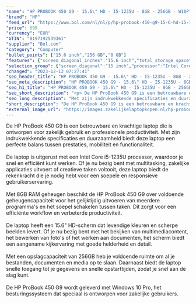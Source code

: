 ```yaml
---
"name": "HP PROBOOK 450 G9 - 15.6\" HD - I5-1235U - 8GB - 256GB - W10P"
"brand": "HP"
"feed_url": "https://www.bol.com/nl/nl/p/hp-probook-450-g9-15-6-hd-i5-1235u-8gb-256gb-w10p/9300000155881214"
"price": 699
"currency": "EUR"
"GTIN": "0197192539361"
"supplier": "Bol.com"
"category": "Computer"
"bullet_points": ["15.6 inch","256 GB","8 GB"]
"features": {"screen_diagonal_inches":"15.6 inch","total_storage_space":"256 GB","memory_size":"8 GB"}
"selection_group": {"screen_diagonal":"15 inch","processor":"Intel Core i5","changed_price_past_3_days":false,"product_family":"Probook"}
"changed": "2023-12-13 07:27:41"
"seo_header_title": "HP PROBOOK 450 G9 - 15.6\" HD - I5-1235U - 8GB - 256GB - W10P"
"seo_meta_description": "HP PROBOOK 450 G9 - 15.6\" HD - I5-1235U - 8GB - 256GB - W10P"
"seo_h1_title": "HP PROBOOK 450 G9 - 15.6\" HD - I5-1235U - 8GB - 256GB - W10P"
"seo_short_description": "<p> De HP ProBook 450 G9 is een betrouwbare en krachtige laptop die is ontworpen voor zakelijk gebruik en professionele productiviteit."
"seo_long_description": "Met zijn indrukwekkende specificaties en duurzaamheid biedt deze laptop een perfecte balans tussen prestaties, mobiliteit en functionaliteit. <br /><br />De laptop is uitgerust met een Intel Core i5-1235U processor, waardoor je snel en efficiënt kunt werken. Of je nu bezig bent met multitasking, zakelijke applicaties uitvoert of creatieve taken voltooit, deze laptop biedt de rekenkracht die je nodig hebt voor een soepele en responsieve gebruikerservaring. <br /><br />Met 8GB RAM geheugen beschikt de HP ProBook 450 G9 over voldoende geheugencapaciteit voor het gelijktijdig uitvoeren van meerdere programma's en het soepel schakelen tussen taken. Dit zorgt voor een efficiënte workflow en verbeterde productiviteit. <br /><br />De laptop heeft een 15. 6\" HD-scherm dat levendige kleuren en scherpe beelden levert. Of je nu bezig bent met het bekijken van multimediacontent, het bewerken van foto's of het werken aan documenten, het scherm biedt een aangename kijkervaring met goede helderheid en detail. <br /><br />Met een opslagcapaciteit van 256GB heb je voldoende ruimte om al je bestanden, documenten en media op te slaan. Daarnaast biedt de laptop snelle toegang tot je gegevens en snelle opstarttijden, zodat je snel aan de slag kunt. <br /><br />De HP ProBook 450 G9 wordt geleverd met Windows 10 Pro, het besturingssysteem dat speciaal is ontworpen voor zakelijke gebruikers. </p>"
"short_description": "De HP ProBook 450 G9 is een betrouwbare en krachtige laptop die is ontworpen voor zakelijk gebruik en professionele productiviteit. Met zijn indrukwekkende specificaties en duurzaamheid biedt deze laptop een perfecte balans tussen prestaties, mobiliteit en functionaliteit. De laptop is uitgerust met een Intel Core i5-1235U processor, waardoor je snel en efficiënt kunt werken. Of je nu bezig bent met multitasking, zakelijke applicaties uitvoert of creatieve taken voltooit, deze laptop biedt de rekenkracht die je nodig hebt voor een soepele en responsieve gebruikerservaring. Met 8GB RAM geheugen beschikt de HP ProBook 450 G9 over voldoende geheugencapaciteit voor het gelijktijdig uitvoeren van meerdere programma's en het soepel schakelen tussen taken. Dit zorgt voor een efficiënte workflow en verbeterde productiviteit. De laptop heeft een 15.6\" HD-scherm dat levendige kleuren en scherpe beelden levert. Of je nu bezig bent met het bekijken van multimediacontent, het bewerken van foto's of het werken aan documenten, het scherm biedt een aangename kijkervaring met goede helderheid en detail. Met een opslagcapaciteit van 256GB heb je voldoende ruimte om al je bestanden, documenten en media op te slaan. Daarnaast biedt de laptop snelle toegang tot je gegevens en snelle opstarttijden, zodat je snel aan de slag kunt. De HP ProBook 450 G9 wordt geleverd met Windows 10 Pro, het besturingssysteem dat speciaal is ontworpen voor zakelijke gebruikers."
"external_image_url": "https://images.zakelijkelaptopkopen.nl/hp-probook-450-g9-15-6-hd-i5-1235u-8gb-256gb-w10p.webp"
---
```


<p> De HP ProBook 450 G9 is een betrouwbare en krachtige laptop die is ontworpen voor zakelijk gebruik en professionele productiviteit. Met zijn indrukwekkende specificaties en duurzaamheid biedt deze laptop een perfecte balans tussen prestaties, mobiliteit en functionaliteit.<br /><br />De laptop is uitgerust met een Intel Core i5-1235U processor, waardoor je snel en efficiënt kunt werken. Of je nu bezig bent met multitasking, zakelijke applicaties uitvoert of creatieve taken voltooit, deze laptop biedt de rekenkracht die je nodig hebt voor een soepele en responsieve gebruikerservaring.<br /><br />Met 8GB RAM geheugen beschikt de HP ProBook 450 G9 over voldoende geheugencapaciteit voor het gelijktijdig uitvoeren van meerdere programma's en het soepel schakelen tussen taken. Dit zorgt voor een efficiënte workflow en verbeterde productiviteit.<br /><br />De laptop heeft een 15.6" HD-scherm dat levendige kleuren en scherpe beelden levert. Of je nu bezig bent met het bekijken van multimediacontent, het bewerken van foto's of het werken aan documenten, het scherm biedt een aangename kijkervaring met goede helderheid en detail.<br /><br />Met een opslagcapaciteit van 256GB heb je voldoende ruimte om al je bestanden, documenten en media op te slaan. Daarnaast biedt de laptop snelle toegang tot je gegevens en snelle opstarttijden, zodat je snel aan de slag kunt.<br /><br />De HP ProBook 450 G9 wordt geleverd met Windows 10 Pro, het besturingssysteem dat speciaal is ontworpen voor zakelijke gebruikers. </p>